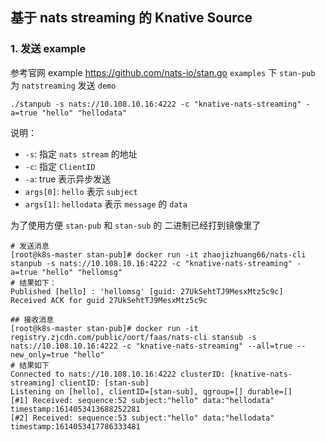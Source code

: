 ## 基于 nats streaming 的 Knative Source

### 1. 发送 example

参考官网 example https://github.com/nats-io/stan.go 
`examples` 下 `stan-pub` 为 `natstreaming` 发送 `demo`

```shell
./stanpub -s nats://10.108.10.16:4222 -c "knative-nats-streaming" -a=true "hello" "hellodata"
```

说明：

- `-s`: 指定 `nats stream` 的地址
- `-c`: 指定 `ClientID`
- `-a`: true 表示异步发送
- `args[0]`: `hello` 表示 `subject`
- `args[1]`: `hellodata` 表示 `message` 的 `data`

为了使用方便 `stan-pub` 和 `stan-sub` 的 二进制已经打到镜像里了

```shell
# 发送消息
[root@k8s-master stan-pub]# docker run -it zhaojizhuang66/nats-cli stanpub -s nats://10.108.10.16:4222 -c "knative-nats-streaming" -a=true "hello" "hellomsg"
# 结果如下：
Published [hello] : 'hellomsg' [guid: 27UkSehtTJ9MesxMtz5c9c]
Received ACK for guid 27UkSehtTJ9MesxMtz5c9c

## 接收消息
[root@k8s-master stan-pub]# docker run -it registry.zjcdn.com/public/oort/faas/nats-cli stansub -s nats://10.108.10.16:4222 -c "knative-nats-streaming" --all=true --new_only=true "hello"
# 结果如下
Connected to nats://10.108.10.16:4222 clusterID: [knative-nats-streaming] clientID: [stan-sub]
Listening on [hello], clientID=[stan-sub], qgroup=[] durable=[]
[#1] Received: sequence:52 subject:"hello" data:"hellodata" timestamp:1614053413688252281
[#2] Received: sequence:53 subject:"hello" data:"hellodata" timestamp:1614053417786333481
```